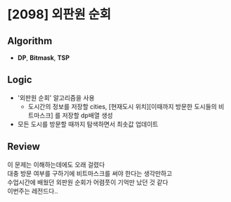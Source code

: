 # [2098] 외판원 순회
## Algorithm
- **DP**, **Bitmask**, **TSP**

## Logic
- '외판원 순회' 알고리즘을 사용
  - 도시간의 정보를 저장할 cities, [현재도시 위치][이때까지 방문한 도시들의 비트마스크] 를 저장할 dp배열 생성
- 모든 도시를 방문할 때까지 탐색하면서 최솟값 업데이트


## Review
이 문제는 이해하는데에도 오래 걸렸다  
대충 방문 여부를 구하기에 비트마스크를 써야 한다는 생각만하고  
수업시간에 배웠던 외판원 순회가 어렴풋이 기억만 났던 것 같다  
이번주는 레전드다..
